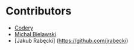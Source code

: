 # Contributors
- [Codery](https://github.com/CoderyApp)
- [Michal Bielawski](https://github.com/michalbielawski)
- [Jakub Rabęcki] (https://github.com/jrabecki)

